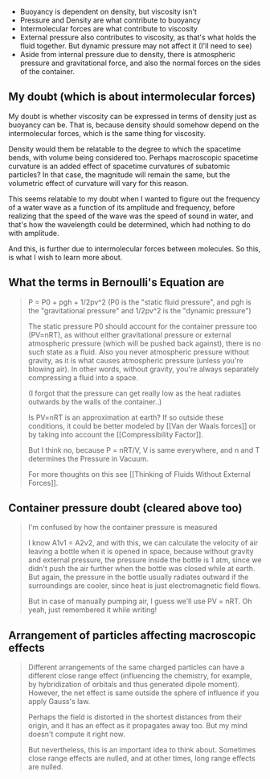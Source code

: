 - Buoyancy is dependent on density, but viscosity isn't
- Pressure and Density are what contribute to buoyancy
- Intermolecular forces are what contribute to viscosity
- External pressure also contributes to viscosity, as that's what holds the fluid together. But dynamic pressure may not affect it (I'll need to see)
- Aside from internal pressure due to density, there is atmospheric pressure and gravitational force, and also the normal forces on the sides of the container.

## My doubt (which is about intermolecular forces)
My doubt is whether viscosity can be expressed in terms of density just as buoyancy can be. That is, because density should somehow depend on the intermolecular forces, which is the same thing for viscosity.

Density would them be relatable to the degree to which the spacetime bends, with volume being considered too. Perhaps macroscopic spacetime curvature is an added effect of spacetime curvatures of subatomic particles? In that case, the magnitude will remain the same, but the volumetric effect of curvature will vary for this reason.

This seems relatable to my doubt when I wanted to figure out the frequency of a water wave as a function of its amplitude and frequency, before realizing that the speed of the wave was the speed of sound in water, and that's how the wavelength could be determined, which had nothing to do with amplitude.

And this, is further due to intermolecular forces between molecules. So this, is what I wish to learn more about.
## What the terms in Bernoulli's Equation are
> P = P0 + pgh + 1/2pv^2 (P0 is the "static fluid pressure", and pgh is the "gravitational pressure" and 1/2pv^2 is the "dynamic pressure")
> 
 > The static pressure P0 should account for the container pressure too (PV=nRT), as without either gravitational pressure or external atmospheric pressure (which will be pushed back against), there is no such state as a fluid. Also you never atmospheric pressure without gravity, as it is what causes atmospheric pressure (unless you're blowing air). In other words, without gravity, you're always separately compressing a fluid into a space.
 > 
 > (I forgot that the pressure can get really low as the heat radiates outwards by the walls of the container..)
 > 
 > Is PV=nRT is an approximation at earth? If so outside these conditions, it could be better modeled by [[Van der Waals forces]] or by taking into account the [[Compressibility Factor]].
 >
 > But I think no, because P = nRT/V, V is same everywhere, and n and T determines the Pressure in Vacuum.
 > 
 > For more thoughts on this see [[Thinking of Fluids Without External Forces]].

## Container pressure doubt (cleared above too)
> I'm confused by how the container pressure is measured
> 
> I know A1v1 = A2v2, and with this, we can calculate the velocity of air leaving a bottle when it is opened in space, because without gravity and external pressure, the pressure inside the bottle is 1 atm, since we didn't push the air further when the bottle was closed while at earth. But again, the pressure in the bottle usually radiates outward if the surroundings are cooler, since heat is just electromagnetic field flows.
> 
> But in case of manually pumping air, I guess we'll use PV = nRT. Oh yeah, just remembered it while writing!
## Arrangement of particles affecting macroscopic effects
> Different arrangements of the same charged particles can have a different close range effect (influencing the chemistry, for example, by hybridization of orbitals and thus generated dipole moment). However, the net effect is same outside the sphere of influence if you apply Gauss's law.
> 
> Perhaps the field is distorted in the shortest distances from their origin, and it has an effect as it propagates away too. But my mind doesn't compute it right now.
> 
> But nevertheless, this is an important idea to think about. Sometimes close range effects are nulled, and at other times, long range effects are nulled.